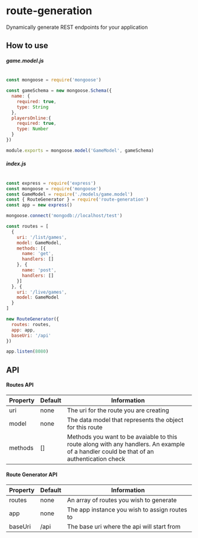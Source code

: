 # route-generation
Dynamically generate REST endpoints for your application

## How to use

##### game.model.js

``` javascript

const mongoose = require('mongoose')

const gameSchema = new mongoose.Schema({
  name: {
    required: true,
    type: String
  },
  playersOnline:{
    required: true,
    type: Number
  }
})

module.exports = mongoose.model('GameModel', gameSchema)

```

##### index.js

``` javascript

const express = require('express')
const mongoose = require('mongoose')
const GameModel = require('./models/game.model')
const { RouteGenerator } = require('route-generation')
const app = new express()

mongoose.connect('mongodb://localhost/test')

const routes = [
  {
    uri: '/list/games',
    model: GameModel,
    methods: [{
      name: 'get',
      handlers: []
    }, {
      name: 'post',
      handlers: []
    }]
  }, {
    uri: '/live/games',
    model: GameModel
  }
]

new RouteGenerator({
  routes: routes,
  app: app,
  baseUri: '/api'
})

app.listen(8080)

```

## API

#### Routes API

| Property      | Default         | Information                                                                        |
| ------------- |---------------- | ---------------------------------------------------------------------------------- |
| uri           | none            | The uri for the route you are creating                                             |
| model         | none            | The data model that represents the object for this route                           |
| methods       | []              | Methods you want to be avaiable to this route along with any handlers. An example of a handler could be that of an authentication check|

#### Route Generator API

| Property      | Default       | Information                                   |
| ------------- |-------------  | --------------------------------------------- |
| routes        |  none         | An array of routes you wish to generate       |
| app           | none          | The app instance you wish to assign routes to |
| baseUri       | /api          | The base uri where the api will start from    |
